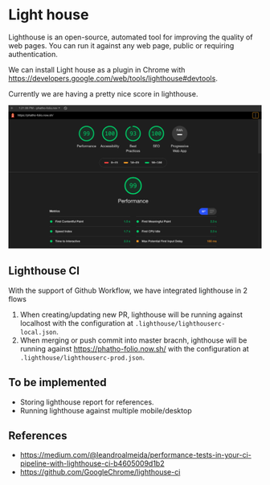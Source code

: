 # Light house
Lighthouse is an open-source, automated tool for improving the quality of web pages. You can run it against any web page, public or requiring authentication.

We can install Light house as a plugin in Chrome with https://developers.google.com/web/tools/lighthouse#devtools.

Currently we are having a pretty nice score in lighthouse.

<img src="/docs/res/light-house-2020-07-17.png?raw=true" width="800px">

## Lighthouse CI
With the support of Github Workflow, we have integrated lighthouse in 2 flows
1) When creating/updating new PR, lighthouse will be running against localhost with the configuration at `.lighthouse/lighthouserc-local.json`.
2) When merging or push commit into master bracnh, ighthouse will be running against https://phatho-folio.now.sh/ with the configuration at `.lighthouse/lighthouserc-prod.json`.


## To be implemented
- Storing lighthouse report for references.
- Running lighthouse against multiple mobile/desktop

## References 
- https://medium.com/@leandroalmeida/performance-tests-in-your-ci-pipeline-with-lighthouse-ci-b4605009d1b2
- https://github.com/GoogleChrome/lighthouse-ci